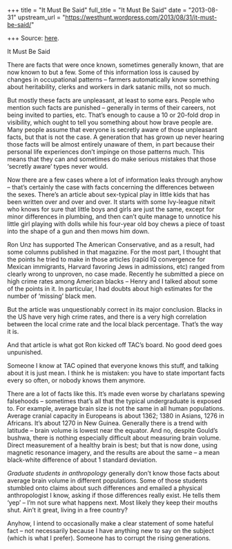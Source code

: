 +++
title = "It Must Be Said"
full_title = "It Must Be Said"
date = "2013-08-31"
upstream_url = "https://westhunt.wordpress.com/2013/08/31/it-must-be-said/"

+++
Source: [here](https://westhunt.wordpress.com/2013/08/31/it-must-be-said/).

It Must Be Said

There are facts that were once known, sometimes generally known, that
are now known to but a few. Some of this information loss is caused by
changes in occupational patterns – farmers automatically know something
about heritability, clerks and workers in dark satanic mills, not so
much.

But mostly these facts are unpleasant, at least to some ears. People
who mention such facts are punished – generally in terms of their
careers, not being invited to parties, etc. That’s enough to cause a 10
or 20-fold drop in visibility, which ought to tell you something about
how brave people are. Many people assume that everyone is secretly aware
of those unpleasant facts, but that is not the case. A generation that
has grown up never hearing those facts will be almost entirely unaware
of them, in part because their personal life experiences don’t impinge
on those patterns much. This means that they can and sometimes do make
serious mistakes that those ‘secretly aware’ types never would.

Now there are a few cases where a lot of information leaks through
anyhow – that’s certainly the case with facts concerning the differences
between the sexes. There’s an article about sex-typical play in little
kids that has been written over and over and over. It starts with some
Ivy-league nitwit who knows for sure that little boys and girls are just
the same, except for minor differences in plumbing, and then can’t quite
manage to unnotice his little girl playing with dolls while his
four-year old boy chews a piece of toast into the shape of a gun and
then mows him down.

Ron Unz has supported The American Conservative, and as a result, had
some columns published in that magazine. For the most part, I thought
that the points he tried to make in those articles (rapid IQ convergence
for Mexican immigrants, Harvard favoring Jews in admissions, etc)
ranged from clearly wrong to unproven, no case made. Recently he
submitted a piece on high crime rates among American blacks – Henry and
I talked about some of the points in it. In particular, I had doubts
about high estimates for the number of ‘missing’ black men.

But the article was unquestionably correct in its major conclusion.
Blacks in the US have very high crime rates, and there is a very high
correlation between the local crime rate and the local black
percentage. That’s the way it is.

And that article is what got Ron kicked off TAC’s board. No good deed
goes unpunished.

Someone I know at TAC opined that everyone knows this stuff, and talking
about it is just mean. I think he is mistaken: you have to state
important facts every so often, or nobody knows them anymore.

There are a lot of facts like this. It’s made even worse by charlatans
spewing falsehoods – sometimes that’s all that the typical undergraduate
is exposed to. For example, average brain size is not the same in all
human populations. Average cranial capacity in Europeans is about
1362; 1380 in Asians, 1276 in Africans. It’s about 1270 in New Guinea.
Generally there is a trend with latitude – brain volume is lowest near
the equator. And no, despite Gould’s bushwa, there is nothing
especially difficult about measuring brain volume. Direct measurement
of a healthy brain is best; but that is now done, using magnetic
resonance imagery, and the results are about the same – a mean
black-white difference of about 1 standard deviation.

*Graduate students in anthropology* generally don’t know those facts
about average brain volume in different populations. Some of those
students stumbled onto claims about such differences and emailed a
physical anthropologist I know, asking if those differences really
exist. He tells them ‘yep’ – I’m not sure what happens next. Most likely
they keep their mouths shut. Ain’t it great, living in a free country?

Anyhow, I intend to occasionally make a clear statement of some hateful
fact – not necessarily because I have anything new to say on the subject
(which is what I prefer).  Someone has to corrupt the rising
generations.

